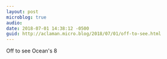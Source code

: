 ```yaml
---
layout: post
microblog: true
audio: 
date: 2018-07-01 14:38:12 -0500
guid: http://aclaman.micro.blog/2018/07/01/off-to-see.html
---
```

Off to see Ocean's 8
